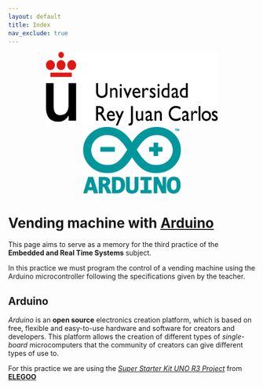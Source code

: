 ```yaml
---
layout: default
title: Index
nav_exclude: true
---
```


<center>
  <img src="assets/img/URJ_logo_Color_POS.png" width="350" height="150">
</center>

<center>
  <img src="assets/img/arduino-logo.png" width="200">
</center>

# Vending machine with [Arduino](https://www.arduino.cc/)

This page aims to serve as a memory for the third practice of the **Embedded and Real Time Systems** subject.

In this practice we must program the control of a vending machine using the Arduino microcontroller following the specifications given by the teacher.

## Arduino

*Arduino* is an **open source** electronics creation platform, which is based on free, flexible and easy-to-use hardware and software for creators and developers. This platform allows the creation of different types of *single-board* microcomputers that the community of creators can give different types of use to.

For this practice we are using the [*Super Starter Kit UNO R3 Project*](https://eu.elegoo.com/products/elegoo-uno-project-super-starter-kit) from [**ELEGOO**](https://eu.elegoo.com/)